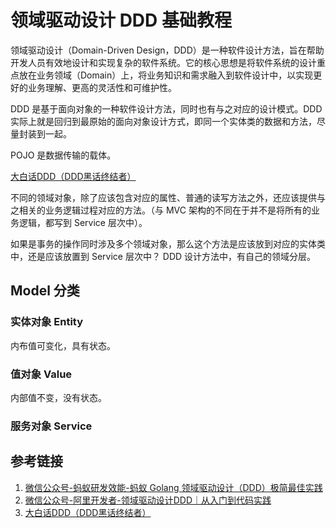 # 领域驱动设计 DDD 基础教程

领域驱动设计（Domain-Driven Design，DDD）是一种软件设计方法，旨在帮助开发人员有效地设计和实现复杂的软件系统。它的核心思想是将软件系统的设计重点放在业务领域（Domain）上，将业务知识和需求融入到软件设计中，以实现更好的业务理解、更高的灵活性和可维护性。

DDD 是基于面向对象的一种软件设计方法，同时也有与之对应的设计模式。DDD 实际上就是回归到最原始的面向对象设计方式，即同一个实体类的数据和方法，尽量封装到一起。

POJO 是数据传输的载体。

[大白话DDD（DDD黑话终结者）](https://juejin.cn/post/7184800180984610873)

不同的领域对象，除了应该包含对应的属性、普通的读写方法之外，还应该提供与之相关的业务逻辑过程对应的方法。（与 MVC 架构的不同在于并不是将所有的业务逻辑，都写到 Service 层次中）。

如果是事务的操作同时涉及多个领域对象，那么这个方法是应该放到对应的实体类中，还是应该放置到 Service 层次中？
DDD 设计方法中，有自己的领域分层。

## Model 分类

### 实体对象 Entity

内布值可变化，具有状态。

### 值对象 Value

内部值不变，没有状态。

### 服务对象 Service

## 参考链接
1. [微信公众号-蚂蚁研发效能-蚂蚁 Golang 领域驱动设计（DDD）极简最佳实践](https://mp.weixin.qq.com/s/19uRqscgT3jyWchVtlDNHQ)
2. [微信公众号-阿里开发者-领域驱动设计DDD｜从入门到代码实践](https://mp.weixin.qq.com/s/HMLpjcE0UENUTfMK0Z9n8A)
3. [大白话DDD（DDD黑话终结者）](https://juejin.cn/post/7184800180984610873)